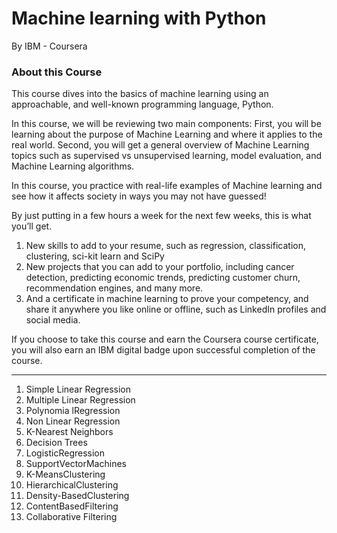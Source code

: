 # Machine learning with Python

By IBM - Coursera

### About this Course

This course dives into the basics of machine learning using an approachable, and well-known programming language, Python. 

In this course, we will be reviewing two main components:
First, you will be learning about the purpose of Machine Learning and where it applies to the real world. 
Second, you will get a general overview of Machine Learning topics such as supervised vs unsupervised learning,  model evaluation, and Machine Learning algorithms. 

In this course, you practice with real-life examples of Machine learning and see how it affects society in ways you may not have guessed!

By just putting in a few hours a week for the next few weeks, this is what you’ll get.
1) New skills to add to your resume, such as regression, classification, clustering, sci-kit learn and SciPy 
2) New projects that you can add to your portfolio, including cancer detection, predicting economic trends, predicting customer churn, recommendation engines, and many more.
3) And a certificate in machine learning to prove your competency, and share it anywhere you like online or offline, such as LinkedIn profiles and social media.

If you choose to take this course and earn the Coursera course certificate, you will also earn an IBM digital badge upon successful completion of the course.

------------------------------------------------------------------------------------------------------------------------------------------------

1.  Simple Linear Regression
2.  Multiple Linear Regression
3.  Polynomia lRegression
4.  Non Linear Regression
5.  K-Nearest Neighbors
6.  Decision Trees
7.  LogisticRegression
8.  SupportVectorMachines
9.  K-MeansClustering
10. HierarchicalClustering
11. Density-BasedClustering
12. ContentBasedFiltering
13. Collaborative Filtering
